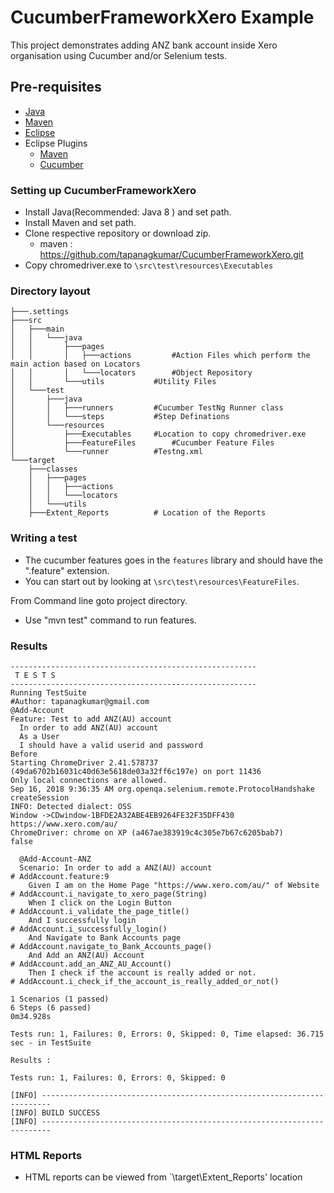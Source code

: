 # CucumberFrameworkXero Example

This project demonstrates adding ANZ bank account inside Xero organisation using Cucumber and/or Selenium tests.

## Pre-requisites

- <a href="https://java.com/en/download/manual.jsp" target="_blank">Java</a>
- <a href="https://maven.apache.org/download.cgi" target="_blank">Maven</a>
- <a href="https://eclipse.org/downloads/" target="_blank">Eclipse</a>
- Eclipse Plugins
  - <a href="http://download.eclipse.org/technology/m2e/releases/1.4" target="_blank">Maven</a> 
  - <a href="http://cucumber.github.io/cucumber-eclipse/update-site/" target="_blank">Cucumber</a>
  
  
 ### Setting up CucumberFrameworkXero
- Install Java(Recommended: Java 8 ) and set path.
- Install Maven and set path.
- Clone respective repository or download zip.
	- maven : https://github.com/tapanagkumar/CucumberFrameworkXero.git
 - Copy chromedriver.exe to `\src\test\resources\Executables`


 ### Directory layout
```
├───.settings
├───src
│   ├───main
│   │   └───java
│   │       ├───pages
│   │       │   ├───actions        	#Action Files which perform the main action based on Locators
│   │       │   └───locators		#Object Repository
│   │       └───utils			#Utility Files
│   └───test
│       ├───java
│       │   ├───runners			#Cucumber TestNg Runner class
│       │   └───steps			#Step Definations
│       └───resources
│           ├───Executables		#Location to copy chromedriver.exe
│           ├───FeatureFiles		#Cucumber Feature Files 
│           └───runner			#Testng.xml
└───target
    ├───classes
    │   ├───pages
    │   │   ├───actions
    │   │   └───locators
    │   └───utils
    ├───Extent_Reports			# Location of the Reports
```
    
 ### Writing a test

- The cucumber features goes in the `features` library and should have the ".feature" extension.
- You can start out by looking at `\src\test\resources\FeatureFiles`.


From Command line goto project directory.
- Use "mvn test" command to run features.



### Results

```
-------------------------------------------------------
 T E S T S
-------------------------------------------------------
Running TestSuite
#Author: tapanagkumar@gmail.com
@Add-Account
Feature: Test to add ANZ(AU) account
  In order to add ANZ(AU) account
  As a User
  I should have a valid userid and password
Before
Starting ChromeDriver 2.41.578737 (49da6702b16031c40d63e5618de03a32ff6c197e) on port 11436
Only local connections are allowed.
Sep 16, 2018 9:36:35 AM org.openqa.selenium.remote.ProtocolHandshake createSession
INFO: Detected dialect: OSS
Window ->CDwindow-1BFDE2A32ABE4EB9264FE32F35DFF430
https://www.xero.com/au/
ChromeDriver: chrome on XP (a467ae383919c4c305e7b67c6205bab7)
false

  @Add-Account-ANZ
  Scenario: In order to add a ANZ(AU) account                         # AddAccount.feature:9
    Given I am on the Home Page "https://www.xero.com/au/" of Website # AddAccount.i_navigate_to_xero_page(String)
    When I click on the Login Button                                  # AddAccount.i_validate_the_page_title()
    And I successfully login                                          # AddAccount.i_successfully_login()
    And Navigate to Bank Accounts page                                # AddAccount.navigate_to_Bank_Accounts_page()
    And Add an ANZ(AU) Account                                        # AddAccount.add_an_ANZ_AU_Account()
    Then I check if the account is really added or not.               # AddAccount.i_check_if_the_account_is_really_added_or_not()

1 Scenarios (1 passed)
6 Steps (6 passed)
0m34.928s

Tests run: 1, Failures: 0, Errors: 0, Skipped: 0, Time elapsed: 36.715 sec - in TestSuite

Results :

Tests run: 1, Failures: 0, Errors: 0, Skipped: 0

[INFO] ------------------------------------------------------------------------
[INFO] BUILD SUCCESS
[INFO] ------------------------------------------------------------------------

```

### HTML Reports

- HTML reports can be viewed from `\target\Extent_Reports' location
